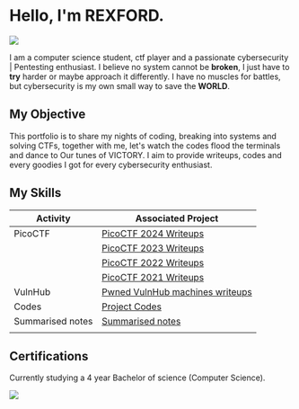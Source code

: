 # Hello, I'm REXFORD.
<a href="https://youtube.com/@the_bruxford?si=NMM7wH0kB9SDQnUQ"><img src="https://img.shields.io/badge/YouTube-Channel-FF0000?logo=youtube&style=social" /></a>

I am a computer science student, ctf player and a passionate cybersecurity | Pentesting enthusiast. 
I believe no system cannot be <b>broken</b>, I just have to <b>try</b> harder or maybe approach it differently. I have no muscles for battles, but cybersecurity is my own small way to save the <b>WORLD</B>.

## My Objective
This portfolio is to share my nights of coding, breaking into systems and solving CTFs, together with me, let's watch the codes flood the terminals and dance to Our tunes of VICTORY. I aim to provide writeups, codes and every goodies I got for every cybersecurity enthusiast.
## My Skills

| Activity                                      | Associated Project         |
|-----------------------------------------------|----------------------------|
| PicoCTF                                       | <a href="https://github.com/larteyrexfordm/PicoCTF.git">PicoCTF 2024 Writeups</a>|
|                                                 | <a href="https://github.com/larteyrexfordm/PicoCTF-2023.git">PicoCTF 2023 Writeups</a>|
|                                                | <a href="https://github.com/larteyrexfordm/PicoCTF-2022.git">PicoCTF 2022 Writeups</a>|
|                                                |<a href="https://github.com/larteyrexfordm/picoCTF-2021.git">PicoCTF 2021 Writeups</a>|
| VulnHub                                       | <a href="https://github.com/larteyrexfordm/VulnHub-Writeups.git">Pwned VulnHub machines writeups</a>|
| Codes                                         | <a href="https://github.com/larteyrexfordm/codes.git">Project Codes</a>|                    
| Summarised notes                              | <a href="https://github.com/larteyrexfordm/notes.git">Summarised notes</a>|                                                                         |
|                                               |                                                  |








## Certifications
Currently studying a 4 year Bachelor of science (Computer Science).

<div>
<a href="https://ucc.edu.gh"><img src="https://img.shields.io/badge/University_of_Cape_Coast-Ghana-005BAA?logo=education&style=for-the-badge" />

</div>


